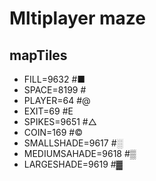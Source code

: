 # Mltiplayer maze

## mapTiles

- FILL=9632 #■
- SPACE=8199 # 
- PLAYER=64 #@
- EXIT=69 #E
- SPIKES=9651 #△
- COIN=169 #©
- SMALLSHADE=9617 #░
- MEDIUMSAHADE=9618 #▒
- LARGESHADE=9619 #▓

